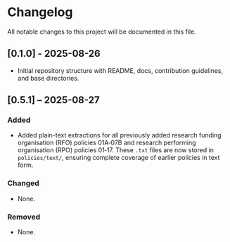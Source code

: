 # Changelog

All notable changes to this project will be documented in this file.

## [0.1.0] - 2025-08-26
- Initial repository structure with README, docs, contribution guidelines, and base directories.

## [0.5.1] – 2025-08-27

### Added

- Added plain-text extractions for all previously added research funding organisation (RFO) policies 01A‑07B and research performing organisation (RPO) policies 01‑17. These `.txt` files are now stored in `policies/text/`, ensuring complete coverage of earlier policies in text form.

### Changed

- None.

### Removed

- None.
